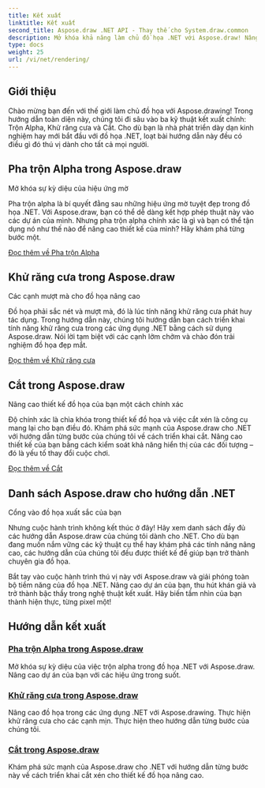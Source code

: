 ```yaml
---
title: Kết xuất
linktitle: Kết xuất
second_title: Aspose.draw .NET API - Thay thế cho System.draw.common
description: Mở khóa khả năng làm chủ đồ họa .NET với Aspose.draw! Nâng cao các dự án với tính năng trộn alpha để tạo hiệu ứng mờ. Tìm hiểu tính năng khử răng cưa và cắt xén cho các thiết kế nâng cao.
type: docs
weight: 25
url: /vi/net/rendering/
---
```

## Giới thiệu

Chào mừng bạn đến với thế giới làm chủ đồ họa với Aspose.drawing! Trong hướng dẫn toàn diện này, chúng tôi đi sâu vào ba kỹ thuật kết xuất chính: Trộn Alpha, Khử răng cưa và Cắt. Cho dù bạn là nhà phát triển dày dạn kinh nghiệm hay mới bắt đầu với đồ họa .NET, loạt bài hướng dẫn này đều có điều gì đó thú vị dành cho tất cả mọi người.

## Pha trộn Alpha trong Aspose.draw
Mở khóa sự kỳ diệu của hiệu ứng mờ

Pha trộn alpha là bí quyết đằng sau những hiệu ứng mờ tuyệt đẹp trong đồ họa .NET. Với Aspose.draw, bạn có thể dễ dàng kết hợp phép thuật này vào các dự án của mình. Nhưng pha trộn alpha chính xác là gì và bạn có thể tận dụng nó như thế nào để nâng cao thiết kế của mình? Hãy khám phá từng bước một.

[Đọc thêm về Pha trộn Alpha](./alpha-blending/)

## Khử răng cưa trong Aspose.draw
Các cạnh mượt mà cho đồ họa nâng cao

Đồ họa phải sắc nét và mượt mà, đó là lúc tính năng khử răng cưa phát huy tác dụng. Trong hướng dẫn này, chúng tôi hướng dẫn bạn cách triển khai tính năng khử răng cưa trong các ứng dụng .NET bằng cách sử dụng Aspose.draw. Nói lời tạm biệt với các cạnh lởm chởm và chào đón trải nghiệm đồ họa đẹp mắt.

[Đọc thêm về Khử răng cưa](./antialiasing/)

## Cắt trong Aspose.draw
Nâng cao thiết kế đồ họa của bạn một cách chính xác

Độ chính xác là chìa khóa trong thiết kế đồ họa và việc cắt xén là công cụ mang lại cho bạn điều đó. Khám phá sức mạnh của Aspose.draw cho .NET với hướng dẫn từng bước của chúng tôi về cách triển khai cắt. Nâng cao thiết kế của bạn bằng cách kiểm soát khả năng hiển thị của các đối tượng – đó là yếu tố thay đổi cuộc chơi.

[Đọc thêm về Cắt](./clipping/)

## Danh sách Aspose.draw cho hướng dẫn .NET
Cổng vào đồ họa xuất sắc của bạn

Nhưng cuộc hành trình không kết thúc ở đây! Hãy xem danh sách đầy đủ các hướng dẫn Aspose.draw của chúng tôi dành cho .NET. Cho dù bạn đang muốn nắm vững các kỹ thuật cụ thể hay khám phá các tính năng nâng cao, các hướng dẫn của chúng tôi đều được thiết kế để giúp bạn trở thành chuyên gia đồ họa.

Bắt tay vào cuộc hành trình thú vị này với Aspose.draw và giải phóng toàn bộ tiềm năng của đồ họa .NET. Nâng cao dự án của bạn, thu hút khán giả và trở thành bậc thầy trong nghệ thuật kết xuất. Hãy biến tầm nhìn của bạn thành hiện thực, từng pixel một!
## Hướng dẫn kết xuất
### [Pha trộn Alpha trong Aspose.draw](./alpha-blending/)
Mở khóa sự kỳ diệu của việc trộn alpha trong đồ họa .NET với Aspose.draw. Nâng cao dự án của bạn với các hiệu ứng trong suốt.
### [Khử răng cưa trong Aspose.draw](./antialiasing/)
Nâng cao đồ họa trong các ứng dụng .NET với Aspose.drawing. Thực hiện khử răng cưa cho các cạnh mịn. Thực hiện theo hướng dẫn từng bước của chúng tôi.
### [Cắt trong Aspose.draw](./clipping/)
Khám phá sức mạnh của Aspose.draw cho .NET với hướng dẫn từng bước này về cách triển khai cắt xén cho thiết kế đồ họa nâng cao.